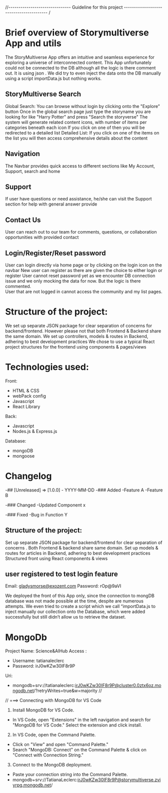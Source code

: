//------------------------------- Guideline for this project ---------------------------------------- /

# Brief overview of Storymultiverse App and utils

The StoryMultiverse App offers an intuitive and seamless experience for exploring a universe of interconnected content. This App unfortunately could not be connected to the DB although all the logic is there comment out. It is using json . We did try to even inject the data onto the DB manually using a script importData.js but nothing works.

## StoryMultiverse Search

Global Search: You can browse without login by clicking onto the "Explore" button
Once in the global search page just type the storyname you are looking for like "Harry Potter" and press "Search the storyverse"
The system will generate related content icons, with number of items per categories beneath each icon
If you click on one of then you will be redirected to a detailed list
Detailed List: If you click on one of the items on the list you will then access comprehensive details about the content

## Navigation

The Navbar provides quick access to different sections like My Account, Support, search and home

## Support

If user have questions or need assistance, he/she can visit the Support section for help with general answer provide

## Contact Us

User can reach out to our team for comments, questions, or collaboration opportunities with provided contact

## Login/Register/Reset password

User can login directly via home page or by clicking on the login icon on the navbar
New user can register as there are given the choice to either login or register
User cannot reset password yet as we encounter DB connection issue and we only mocking the data for now. But the logic is there commented.  
User that are not logged in cannot access the community and my list pages.

# Structure of the project:

We set up separate JSON package for clear separation of concerns for backend/frontend.
However please not that both Frontend & Backend share the same domain.
We set up controllers, models & routes in Backend, adhering to best development practices
We chose to use a typical React project structures for the frontend using components & pages/views

# Technologies used:

Front:

- HTML & CSS
- webPack config
- Javascript
- React Library

Back:

- Javascript
- Nodes.js & Express.js

Database:

- mongoDB
- mongoose

# Changelog

-## [Unreleased] => [1.0.0] - YYYY-MM-DD
-### Added
-Feature A
-Feature B

-### Changed
-Updated Component x

-### Fixed
-Bug in Function Y

## Structure of the project:

Set up separate JSON package for backend/frontend for clear separation of concerns .
Both Frontend & backend share same domain.
Set up models & routes for articles in Backend, adhering to best development practices
Structured front using React components & views

## user registered to test login feature

Email: gladysmorse@exozent.com
Password: rOp@9aVI

We deployed the front of this App only, since the connection to mongDB database was not made possible at the time, despite are numerous attempts. We even tried to create a script which we call “importData.js to inject manually our collection onto the Database, which were added successfully but still didn’t allow us to retrieve the dataset.

# MongoDb

Project Name: Science&AIHub
Access :

- Username: tatianaleclerc
- Password: irJ0wKZw30IF8r9P

Uri:

- mongodb+srv://tatianaleclerc:irJ0wKZw30IF8r9P@cluster0.0ztx6oz.mongodb.net/?retryWrites=true&w=majority //

// ===> Connecting with MongoDB for VS Code

1. Install MongoDB for VS Code.

- In VS Code, open "Extensions" in the left navigation and search for "MongoDB for VS Code." Select the extension and click install.

2. In VS Code, open the Command Palette.

- Click on "View" and open "Command Palette."
- Search "MongoDB: Connect" on the Command Palette & click on "Connect with Connection String."

3. Connect to the MongoDB deployment.

- Paste your connection string into the Command Palette.
- mongodb+srv://TatianaLeclerc:irJ0wKZw30IF8r9P@storymultiverse.zviyrpg.mongodb.net/
